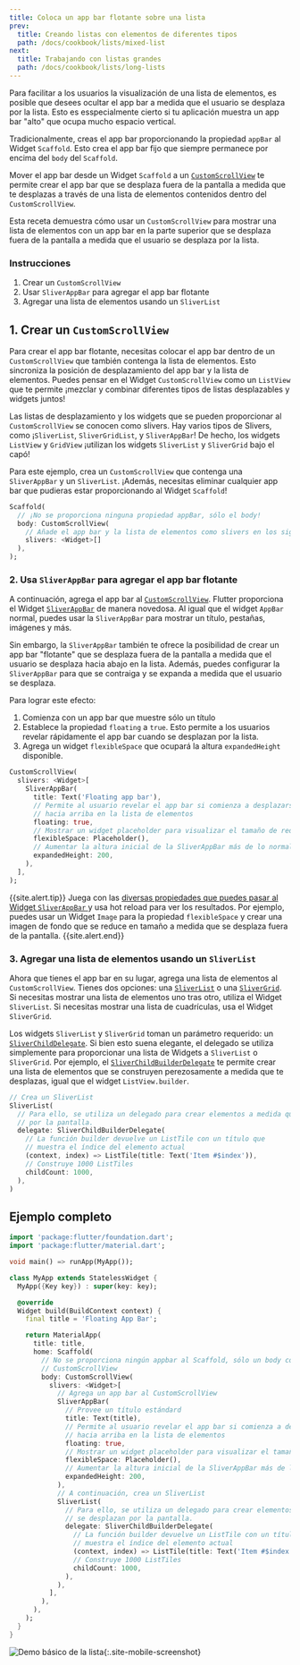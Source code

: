 ```yaml
---
title: Coloca un app bar flotante sobre una lista 
prev:
  title: Creando listas con elementos de diferentes tipos
  path: /docs/cookbook/lists/mixed-list
next:
  title: Trabajando con listas grandes
  path: /docs/cookbook/lists/long-lists
---
```


Para facilitar a los usuarios la visualización de una lista de elementos, es posible que desees ocultar el app bar a medida que el usuario se desplaza por la lista. Esto es esspecialmente cierto si tu aplicación muestra un app bar "alto" que ocupa mucho espacio vertical.

Tradicionalmente, creas el app bar proporcionando la propiedad `appBar` al 
Widget `Scaffold`. Esto crea el app bar fijo que siempre permanece por encima 
del `body` del `Scaffold`.

Mover el app bar desde un Widget `Scaffold` a un
[`CustomScrollView`]({{site.api}}/flutter/widgets/CustomScrollView-class.html)
te permite crear el app bar que se desplaza fuera de la pantalla a medida que te desplazas a través de una lista de elementos contenidos dentro 
del `CustomScrollView`.

Esta receta demuestra cómo usar un `CustomScrollView` para mostrar una lista de elementos con un app bar en la parte superior que se desplaza fuera de la pantalla a medida que el usuario se desplaza por la lista.

### Instrucciones

  1. Crear un `CustomScrollView`
  2. Usar `SliverAppBar` para agregar el app bar flotante
  3. Agregar una lista de elementos usando un `SliverList`

## 1. Crear un `CustomScrollView`

Para crear el app bar flotante, necesitas colocar el app bar dentro de un
`CustomScrollView` que también contenga la lista de elementos. Esto sincroniza la posición de desplazamiento del app bar y la lista de elementos. Puedes pensar en el Widget `CustomScrollView` como un `ListView` que te permite ¡mezclar y combinar diferentes tipos de listas desplazables y widgets juntos!

Las listas de desplazamiento y los widgets que se pueden proporcionar al
`CustomScrollView` se conocen como slivers. Hay varios tipos de Slivers, como
¡`SliverList`, `SliverGridList`, y `SliverAppBar`! De hecho, los widgets
`ListView` y `GridView` ¡utilizan los widgets `SliverList` y `SliverGrid` bajo el capó!

Para este ejemplo, crea un `CustomScrollView` que contenga una 
`SliverAppBar` y un `SliverList`. ¡Además, necesitas eliminar cualquier app bar que pudieras estar proporcionando al Widget `Scaffold`!

<!-- skip -->
```dart
Scaffold(
  // ¡No se proporciona ninguna propiedad appBar, sólo el body!
  body: CustomScrollView(
    // Añade el app bar y la lista de elementos como slivers en los siguientes pasos
    slivers: <Widget>[]
  ),
);
```

### 2. Usa `SliverAppBar` para agregar el app bar flotante

A continuación, agrega el app bar al
[`CustomScrollView`]({{site.api}}/flutter/widgets/CustomScrollView-class.html).
Flutter proporciona el Widget
[`SliverAppBar`]({{site.api}}/flutter/material/SliverAppBar-class.html)
de manera novedosa. Al igual que el widget `AppBar` normal, puedes usar la
`SliverAppBar` para mostrar un título, pestañas, imágenes y más.

Sin embargo, la `SliverAppBar` también te ofrece la posibilidad de crear un app bar "flotante" que se desplaza fuera de la pantalla a medida que el usuario se desplaza hacia abajo en la lista. Además, puedes configurar la `SliverAppBar` para que se contraiga y se expanda a medida que el usuario se desplaza.

Para lograr este efecto:

  1. Comienza con un app bar que muestre sólo un título 
  2. Establece la propiedad `floating` a `true`. Esto permite a los usuarios revelar rápidamente el app bar cuando se desplazan por la lista.
  3. Agrega un widget `flexibleSpace` que ocupará la altura `expandedHeight` disponible.

<!-- skip -->
```dart
CustomScrollView(
  slivers: <Widget>[
    SliverAppBar(
      title: Text('Floating app bar'),
      // Permite al usuario revelar el app bar si comienza a desplazarse  
      // hacia arriba en la lista de elementos
      floating: true,
      // Mostrar un widget placeholder para visualizar el tamaño de reducción 
      flexibleSpace: Placeholder(),
      // Aumentar la altura inicial de la SliverAppBar más de lo normal
      expandedHeight: 200,
    ),
  ],
);
```

{{site.alert.tip}}
Juega con las [diversas propiedades que puedes pasar al Widget `SliverAppBar`
]({{site.api}}/flutter/material/SliverAppBar/SliverAppBar.html)
y usa hot reload para ver los resultados. Por ejemplo, puedes usar un 
Widget `Image` para la propiedad `flexibleSpace` y crear una imagen de fondo 
que se reduce en tamaño a medida que se desplaza fuera de la pantalla.
{{site.alert.end}}


### 3. Agregar una lista de elementos usando un `SliverList`

Ahora que tienes el app bar en su lugar, agrega una lista de elementos al 
`CustomScrollView`. Tienes dos opciones: una
[`SliverList`]({{site.api}}/flutter/widgets/SliverList-class.html) o
una [`SliverGrid`]({{site.api}}/flutter/widgets/SliverGrid-class.html).
Si necesitas mostrar una lista de elementos uno tras otro, utiliza el 
Widget `SliverList`. Si necesitas mostrar una lista de cuadrículas, usa el 
Widget `SliverGrid`.

Los widgets `SliverList` y `SliverGrid` toman un parámetro requerido: un
[`SliverChildDelegate`]({{site.api}}/flutter/widgets/SliverChildDelegate-class.html).
Si bien esto suena elegante, el delegado se utiliza simplemente para 
proporcionar una lista de Widgets a `SliverList` o `SliverGrid`. Por ejemplo, el
[`SliverChildBuilderDelegate`]({{site.api}}/flutter/widgets/SliverChildBuilderDelegate-class.html)
te permite crear una lista de elementos que se construyen perezosamente a medida que te desplazas, igual que el widget `ListView.builder`.

<!-- skip -->
```dart
// Crea un SliverList
SliverList(
  // Para ello, se utiliza un delegado para crear elementos a medida que se desplazan
  // por la pantalla. 
  delegate: SliverChildBuilderDelegate(
    // La función builder devuelve un ListTile con un título que
    // muestra el índice del elemento actual
    (context, index) => ListTile(title: Text('Item #$index')),
    // Construye 1000 ListTiles
    childCount: 1000,
  ),
)
```

## Ejemplo completo

```dart
import 'package:flutter/foundation.dart';
import 'package:flutter/material.dart';

void main() => runApp(MyApp());

class MyApp extends StatelessWidget {
  MyApp({Key key}) : super(key: key);

  @override
  Widget build(BuildContext context) {
    final title = 'Floating App Bar';

    return MaterialApp(
      title: title,
      home: Scaffold(
        // No se proporciona ningún appbar al Scaffold, sólo un body con un
        // CustomScrollView
        body: CustomScrollView(
          slivers: <Widget>[
            // Agrega un app bar al CustomScrollView
            SliverAppBar(
              // Provee un título estándard
              title: Text(title),
              // Permite al usuario revelar el app bar si comienza a desplazarse
              // hacia arriba en la lista de elementos
              floating: true,
              // Mostrar un widget placeholder para visualizar el tamaño de reducción
              flexibleSpace: Placeholder(),
              // Aumentar la altura inicial de la SliverAppBar más de lo normal
              expandedHeight: 200,
            ),
            // A continuación, crea un SliverList
            SliverList(
              // Para ello, se utiliza un delegado para crear elementos a medida que
              // se desplazan por la pantalla. 
              delegate: SliverChildBuilderDelegate(
                // La función builder devuelve un ListTile con un título que
                // muestra el índice del elemento actual
                (context, index) => ListTile(title: Text('Item #$index')),
                // Construye 1000 ListTiles
                childCount: 1000,
              ),
            ),
          ],
        ),
      ),
    );
  }
}
```

![Demo básico de la lista](/images/cookbook/floating-app-bar.gif){:.site-mobile-screenshot}
